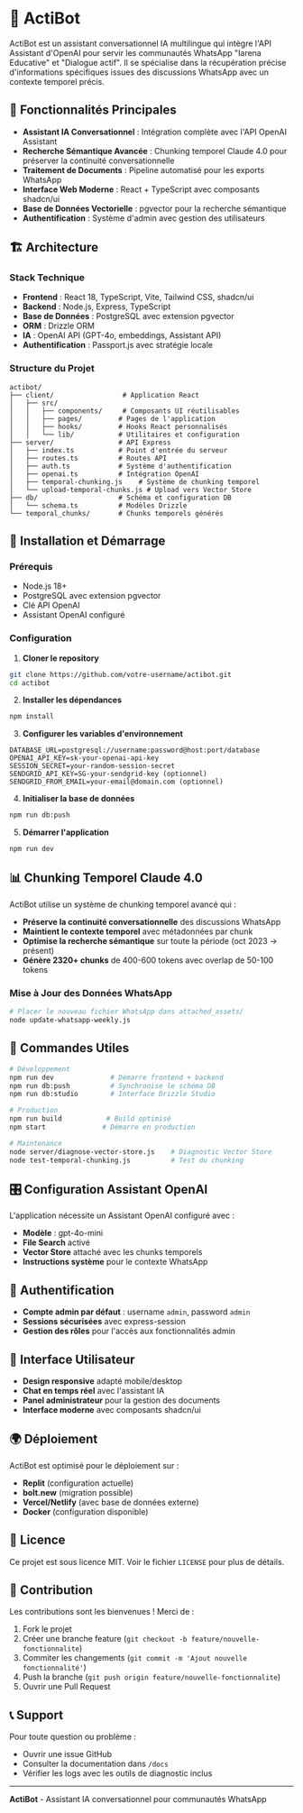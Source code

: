 # 🤖 ActiBot

ActiBot est un assistant conversationnel IA multilingue qui intègre l'API Assistant d'OpenAI pour servir les communautés WhatsApp "Iarena Educative" et "Dialogue actif". Il se spécialise dans la récupération précise d'informations spécifiques issues des discussions WhatsApp avec un contexte temporel précis.

## 🎯 Fonctionnalités Principales

- **Assistant IA Conversationnel** : Intégration complète avec l'API OpenAI Assistant
- **Recherche Sémantique Avancée** : Chunking temporel Claude 4.0 pour préserver la continuité conversationnelle
- **Traitement de Documents** : Pipeline automatisé pour les exports WhatsApp
- **Interface Web Moderne** : React + TypeScript avec composants shadcn/ui
- **Base de Données Vectorielle** : pgvector pour la recherche sémantique
- **Authentification** : Système d'admin avec gestion des utilisateurs

## 🏗️ Architecture

### Stack Technique
- **Frontend** : React 18, TypeScript, Vite, Tailwind CSS, shadcn/ui
- **Backend** : Node.js, Express, TypeScript
- **Base de Données** : PostgreSQL avec extension pgvector
- **ORM** : Drizzle ORM
- **IA** : OpenAI API (GPT-4o, embeddings, Assistant API)
- **Authentification** : Passport.js avec stratégie locale

### Structure du Projet
```
actibot/
├── client/                 # Application React
│   ├── src/
│   │   ├── components/     # Composants UI réutilisables
│   │   ├── pages/         # Pages de l'application
│   │   ├── hooks/         # Hooks React personnalisés
│   │   └── lib/           # Utilitaires et configuration
├── server/                # API Express
│   ├── index.ts           # Point d'entrée du serveur
│   ├── routes.ts          # Routes API
│   ├── auth.ts            # Système d'authentification
│   ├── openai.ts          # Intégration OpenAI
│   ├── temporal-chunking.js    # Système de chunking temporel
│   └── upload-temporal-chunks.js # Upload vers Vector Store
├── db/                    # Schéma et configuration DB
│   └── schema.ts          # Modèles Drizzle
└── temporal_chunks/       # Chunks temporels générés
```

## 🚀 Installation et Démarrage

### Prérequis
- Node.js 18+
- PostgreSQL avec extension pgvector
- Clé API OpenAI
- Assistant OpenAI configuré

### Configuration
1. **Cloner le repository**
```bash
git clone https://github.com/votre-username/actibot.git
cd actibot
```

2. **Installer les dépendances**
```bash
npm install
```

3. **Configurer les variables d'environnement**
```env
DATABASE_URL=postgresql://username:password@host:port/database
OPENAI_API_KEY=sk-your-openai-api-key
SESSION_SECRET=your-random-session-secret
SENDGRID_API_KEY=SG-your-sendgrid-key (optionnel)
SENDGRID_FROM_EMAIL=your-email@domain.com (optionnel)
```

4. **Initialiser la base de données**
```bash
npm run db:push
```

5. **Démarrer l'application**
```bash
npm run dev
```

## 📊 Chunking Temporel Claude 4.0

ActiBot utilise un système de chunking temporel avancé qui :
- **Préserve la continuité conversationnelle** des discussions WhatsApp
- **Maintient le contexte temporel** avec métadonnées par chunk
- **Optimise la recherche sémantique** sur toute la période (oct 2023 → présent)
- **Génère 2320+ chunks** de 400-600 tokens avec overlap de 50-100 tokens

### Mise à Jour des Données WhatsApp
```bash
# Placer le nouveau fichier WhatsApp dans attached_assets/
node update-whatsapp-weekly.js
```

## 🔧 Commandes Utiles

```bash
# Développement
npm run dev              # Démarre frontend + backend
npm run db:push          # Synchronise le schéma DB
npm run db:studio        # Interface Drizzle Studio

# Production
npm run build           # Build optimisé
npm start              # Démarre en production

# Maintenance
node server/diagnose-vector-store.js    # Diagnostic Vector Store
node test-temporal-chunking.js          # Test du chunking
```

## 🎛️ Configuration Assistant OpenAI

L'application nécessite un Assistant OpenAI configuré avec :
- **Modèle** : gpt-4o-mini
- **File Search** activé
- **Vector Store** attaché avec les chunks temporels
- **Instructions système** pour le contexte WhatsApp

## 🔐 Authentification

- **Compte admin par défaut** : username `admin`, password `admin`
- **Sessions sécurisées** avec express-session
- **Gestion des rôles** pour l'accès aux fonctionnalités admin

## 📱 Interface Utilisateur

- **Design responsive** adapté mobile/desktop
- **Chat en temps réel** avec l'assistant IA
- **Panel administrateur** pour la gestion des documents
- **Interface moderne** avec composants shadcn/ui

## 🌍 Déploiement

ActiBot est optimisé pour le déploiement sur :
- **Replit** (configuration actuelle)
- **bolt.new** (migration possible)
- **Vercel/Netlify** (avec base de données externe)
- **Docker** (configuration disponible)

## 📄 Licence

Ce projet est sous licence MIT. Voir le fichier `LICENSE` pour plus de détails.

## 🤝 Contribution

Les contributions sont les bienvenues ! Merci de :
1. Fork le projet
2. Créer une branche feature (`git checkout -b feature/nouvelle-fonctionnalite`)
3. Commiter les changements (`git commit -m 'Ajout nouvelle fonctionnalité'`)
4. Push la branche (`git push origin feature/nouvelle-fonctionnalite`)
5. Ouvrir une Pull Request

## 📞 Support

Pour toute question ou problème :
- Ouvrir une issue GitHub
- Consulter la documentation dans `/docs`
- Vérifier les logs avec les outils de diagnostic inclus

---

**ActiBot** - Assistant IA conversationnel pour communautés WhatsApp